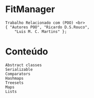 # FitManager
	Trabalho Relacionado com (POO) <br>
	{ "Autores POO", "Ricardo D.S.Rouco",
		"Luis M. C. Martins" };

# Conteúdo
	Abstract classes
	Serializable
	Comparators
	Hashmaps
	Treesets
	Maps
	Lists
